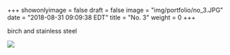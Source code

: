 +++
showonlyimage = false
draft = false
image = "img/portfolio/no_3.JPG"
date = "2018-08-31 09:09:38 EDT"
title = "No. 3"
weight = 0
+++

birch and stainless steel
<!--more-->

![](/img/portfolio/no_3.JPG)
